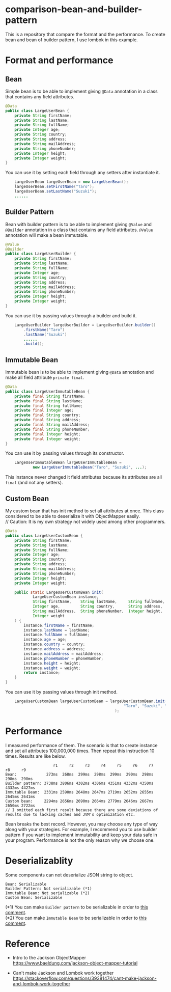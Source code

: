 # comparison-bean-and-builder-pattern
This is a repository that compare the format and the performance.
To create bean and bean of builder pattern, I use lombok in this example.

# Format and performance

## Bean
Simple bean is to be able to implement giving `@Data` annotation in a class that contains any field attributes.

```java
@Data
public class LargeUserBean {
    private String firstName;
    private String lastName;
    private String fullName;
    private Integer age;
    private String country;
    private String address;
    private String mailAddress;
    private String phoneNumber;
    private Integer height;
    private Integer weight;
}
```

You can use it by setting each field through any setters after instantiate it.

```java
    LargeUserBean largeUserBean = new LargeUserBean();
    largeUserBean.setFirstName("Taro");
    largeUserBean.setLastName("Suzuki");
    ......
```

## Builder Pattern
Bean with builder pattern is to be able to implement giving `@Value` and `@Builder` annotation in a class that contains any field attributes.
`@Value` annotation will make a bean immutable.

```java
@Value
@Builder
public class LargeUserBuilder {
    private String firstName;
    private String lastName;
    private String fullName;
    private Integer age;
    private String country;
    private String address;
    private String mailAddress;
    private String phoneNumber;
    private Integer height;
    private Integer weight;
}
```

You can use it by passing values through a builder and build it.

```java
    LargeUserBuilder largeUserBuilder = LargeUserBuilder.builder()
        .firstName("Taro")
        .lastName("Suzuki")
        ......
        .build();
```

## Immutable Bean
Immutable bean is to be able to implement giving `@Data` annotation and make all field attribute `private final`.

```java
@Data
public class LargeUserImmutableBean {
    private final String firstName;
    private final String lastName;
    private final String fullName;
    private final Integer age;
    private final String country;
    private final String address;
    private final String mailAddress;
    private final String phoneNumber;
    private final Integer height;
    private final Integer weight;
}
```

You can use it by passing values through its constructor.

```java
    LargeUserImmutableBean largeUserImmutableBean =
            new LargeUserImmutableBean("Taro", "Suzuki", ...);
```

This instance never changed it field attributes because its attributes are all `final` (and not any setters).

## Custom Bean
My custom bean that has init method to set all attributes at once.
This class considered to be able to deserialize it with ObjectMapper easily.  
// Caution: It is my own strategy not widely used among other programmers.

```java
@Data
public class LargeUserCustomBean {
    private String firstName;
    private String lastName;
    private String fullName;
    private Integer age;
    private String country;
    private String address;
    private String mailAddress;
    private String phoneNumber;
    private Integer height;
    private Integer weight;

    public static LargeUserCustomBean init(
            LargeUserCustomBean instance,
            String firstName,    String lastName,     String fullName,
            Integer age,         String country,      String address,
            String mailAddress,  String phoneNumber,  Integer height,
            Integer weight
    ) {
        instance.firstName = firstName;
        instance.lastName = lastName;
        instance.fullName = fullName;
        instance.age = age;
        instance.country = country;
        instance.address = address;
        instance.mailAddress = mailAddress;
        instance.phoneNumber = phoneNumber;
        instance.height = height;
        instance.weight = weight;
        return instance;
    }
}
```

You can use it by passing values through init method.

```java
    LargeUserCustomBean largeUserCustomBean = largeUserCustomBean.init(new LargeUserCustomBean(),
                                                    "Taro", "Suzuki", "Taro Suzuki", ......
                                                );
```

# Performance
I measured performance of them.
The scenario is that to create instance and set all attributes 100,000,000 times.
Then repeat this instruction 10 times.
Results are like below.

```
                     r1     r2     r3     r4     r5     r6     r7     r8     r9
Bean:             273ms  268ms  299ms  298ms  299ms  290ms  298ms  298ms  298ms
Builder pattern: 3738ms 3806ms 4302ms 4306ms 4351ms 4332ms 4350ms 4332ms 4427ms
Immutable Bean:  2331ms 2590ms 2648ms 2647ms 2719ms 2652ms 2655ms 2645ms 2641ms
Custom bean:     2294ms 2656ms 2690ms 2664ms 2779ms 2646ms 2667ms 2650ms 2722ms
// I omitted each first result because there are some deviations of results due to lacking caches and JVM's optimization etc.
```

Bean breaks the best record.
However, you may choose any type of way along with your strategies.
For example, I recommend you to use builder pattern if you want to implement immutability and keep your data safe in your program.
Performance is not the only reason why we choose one.

# Deserializablity
Some components can not deserialize JSON string to object.

```
Bean: Serializable
Builder Pattern: Not serializable (*1)
Immutable Bean: Not serializable (*2)
Custom Bean: Serializable
```

(*1) You can make `Builder pattern` to be serializable in order to [this comment](https://stackoverflow.com/a/48801237).  
(*2) You can make `Immutable Bean` to be serializable in order to [this comment](https://stackoverflow.com/a/56118113).

# Reference
* Intro to the Jackson ObjectMapper  
https://www.baeldung.com/jackson-object-mapper-tutorial  

* Can't make Jackson and Lombok work together  
https://stackoverflow.com/questions/39381474/cant-make-jackson-and-lombok-work-together
